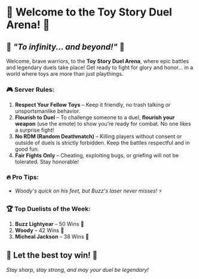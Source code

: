 # 🏰 **Welcome to the Toy Story Duel Arena!** 🏰

## 🤠 *"To infinity... and beyond!"* 🌌

Welcome, brave warriors, to the **Toy Story Duel Arena**, where epic battles and legendary duels take place! Get ready to fight for glory and honor... in a world where toys are more than just playthings.

### 🎮 **Server Rules:**
1. **Respect Your Fellow Toys** – Keep it friendly, no trash talking or unsportsmanlike behavior.
2. **Flourish to Duel** – To challenge someone to a duel, **flourish your weapon** (use the emote) to show you’re ready for combat. No one likes a surprise fight! 
3. **No RDM (Random Deathmatch)** – Killing players without consent or outside of duels is strictly forbidden. Keep the battles respectful and in good fun.
4. **Fair Fights Only** – Cheating, exploiting bugs, or griefing will not be tolerated. Stay honorable!

### 🔥 **Pro Tips:**
- *Woody's quick on his feet, but Buzz's laser never misses!* ⚡

### 🏆 **Top Duelists of the Week:**
1. **Buzz Lightyear** – 50 Wins 🚀
2. **Woody** – 42 Wins 🤠
3. **Micheal Jackson** – 38 Wins 🐑

## 🎉 **Let the best toy win!** 🎉

*Stay sharp, stay strong, and may your duel be legendary!*
